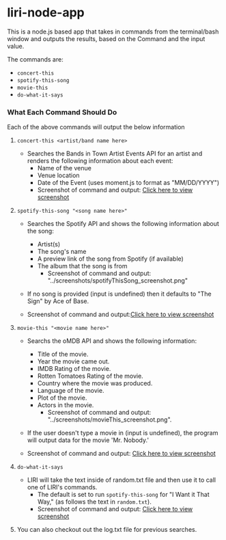 # liri-node-app

This is a node.js based app that takes in commands from the terminal/bash window and outputs the results, based on the Command and the input value.

The commands are:
   * `concert-this`
   * `spotify-this-song`
   * `movie-this`
   * `do-what-it-says`

### What Each Command Should Do

Each of the above commands will output the below information

1. `concert-this <artist/band name here>`

   * Searches the Bands in Town Artist Events API for an artist and renders the following information about each event:
      * Name of the venue
      * Venue location
      * Date of the Event (uses moment.js to format as "MM/DD/YYYY")
       * Screenshot of command and output:  [Click here to view screenshot](screenshots/concertThis_screenshot.png)

2. `spotify-this-song "<song name here>"`

   * Searches the Spotify API and shows the following information about the song:
      * Artist(s)
      * The song's name
      * A preview link of the song from Spotify (if available)
      * The album that the song is from
        * Screenshot of command and output: "../screenshots/spotifyThisSong_screenshot.png"

   * If no song is provided (input is undefined) then it defaults to "The Sign" by Ace of Base.
    * Screenshot of command and output:[Click here to view screenshot](screenshots/spotifyThisSong_blank.png)

3. `movie-this "<movie name here>"`

   * Searchs the oMDB API and shows the following information:
      * Title of the movie.
      * Year the movie came out.
      * IMDB Rating of the movie.
      * Rotten Tomatoes Rating of the movie.
      * Country where the movie was produced.
      * Language of the movie.
      * Plot of the movie.
      * Actors in the movie.
        * Screenshot of command and output: "../screenshots/movieThis_screenshot.png". 
  
   * If the user doesn't type a movie in (input is undefined), the program will output data for the movie 'Mr. Nobody.'
    * Screenshot of command and output: [Click here to view screenshot](screenshots/movieThis_blank_screenshot.png)

4. `do-what-it-says`

   * LIRI will take the text inside of random.txt file and then use it to call one of LIRI's commands.
     * The default is set to run `spotify-this-song` for "I Want it That Way," (as follows the text in `random.txt`).
     * Screenshot of command and output: [Click here to view screenshot](screenshots/doWhatItSays_screenshot.png)

5. You can also checkout out the log.txt file for previous searches.

